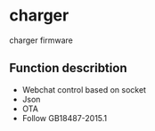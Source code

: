 # charger
charger firmware
## Function describtion
* Webchat control based on socket
* Json 
* OTA
* Follow GB18487-2015.1 
